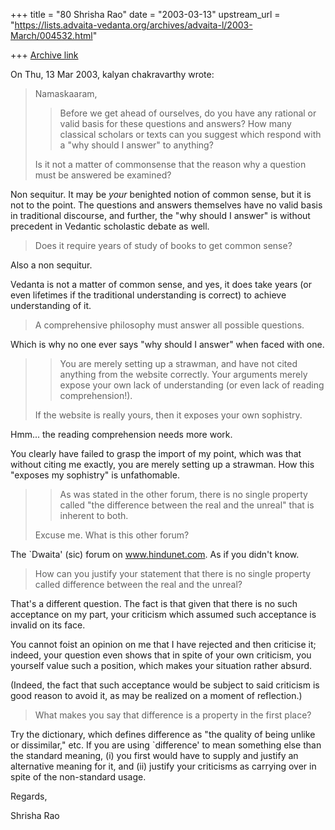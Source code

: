 +++
title = "80 Shrisha Rao"
date = "2003-03-13"
upstream_url = "https://lists.advaita-vedanta.org/archives/advaita-l/2003-March/004532.html"

+++
[Archive link](https://lists.advaita-vedanta.org/archives/advaita-l/2003-March/004532.html)

On Thu, 13 Mar 2003, kalyan chakravarthy wrote:

> Namaskaaram,
>
> >Before we get ahead of ourselves, do you have any rational or valid
> >basis
> >for these questions and answers?  How many classical scholars or texts
> >can you suggest which respond with a "why should I answer" to anything?
>
> Is it not a matter of commonsense that the reason why a question must be
> answered be examined?

Non sequitur.  It may be *your* benighted notion of common sense, but it
is not to the point.  The questions and answers themselves have no valid
basis in traditional discourse, and further, the "why should I answer" is
without precedent in Vedantic scholastic debate as well.

> Does it require years of study of books to get common
> sense?

Also a non sequitur.

Vedanta is not a matter of common sense, and yes, it does take years (or
even lifetimes if the traditional understanding is correct) to achieve
understanding of it.

> A comprehensive philosophy must answer all possible questions.

Which is why no one ever says "why should I answer" when faced with one.

> >You are merely setting up a strawman, and have not cited anything from
> >the website correctly.  Your arguments merely expose your own lack of
> >understanding (or even lack of reading comprehension!).
>
> If the website is really yours, then it exposes your own sophistry.

Hmm... the reading comprehension needs more work.

You clearly have failed to grasp the import of my point, which was that
without citing me exactly, you are merely setting up a strawman.  How this
"exposes my sophistry" is unfathomable.

> >As was stated in the other forum, there is no single property called
> >"the
> >difference between the real and the unreal" that is inherent to both.
>
> Excuse me. What is this other forum?

The `Dwaita' (sic) forum on www.hindunet.com.  As if you didn't know.

> How can you justify your statement that there is no single property
> called difference between the real and the unreal?

That's a different question.  The fact is that given that there is no such
acceptance on my part, your criticism which assumed such acceptance is
invalid on its face.

You cannot foist an opinion on me that I have rejected and then criticise
it; indeed, your question even shows that in spite of your own criticism,
you yourself value such a position, which makes your situation rather
absurd.

(Indeed, the fact that such acceptance would be subject to said criticism
is good reason to avoid it, as may be realized on a moment of reflection.)

> What makes you say that difference is a property in the first place?

Try the dictionary, which defines difference as "the quality of being
unlike or dissimilar," etc.  If you are using `difference' to mean
something else than the standard meaning, (i) you first would have to
supply and justify an alternative meaning for it, and (ii) justify your
criticisms as carrying over in spite of the non-standard usage.

Regards,

Shrisha Rao

